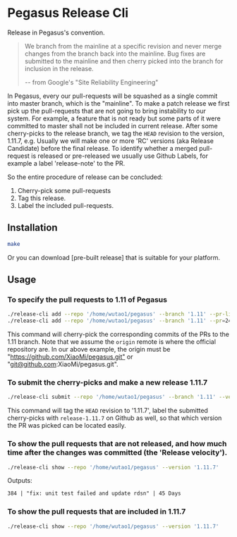 # Pegasus Release Cli

Release in Pegasus's convention.

> We branch from the mainline at a specific revision and never merge changes
> from the branch back into the mainline. Bug fixes are submitted to the mainline
> and then cherry picked into the branch for inclusion in the release.
>
> -- from Google's "Site Reliability Engineering"

In Pegasus, every our pull-requests will be squashed as a single commit
into master branch, which is the "mainline". To make a patch release we first pick up
the pull-requests that are not going to bring instability to our system.
For example, a feature that is not ready but some parts of it were committed to master
shall not be included in current release. After some cherry-picks to the release branch,
we tag the `HEAD` revision to the version, 1.11.7, e.g. Usually we will make one or more
'RC' versions (aka Release Candidate) before the final release. To identify whether a merged
pull-request is released or pre-released we usually use Github Labels, for example a
label 'release-note' to the PR.

So the entire procedure of release can be concluded:

1. Cherry-pick some pull-requests
2. Tag this release.
3. Label the included pull-requests.

## Installation

```sh
make
```

Or you can download [pre-built release] that is suitable for your platform.

## Usage

### To specify the pull requests to 1.11 of Pegasus

```sh
./release-cli add --repo '/home/wutao1/pegasus' --branch '1.11' --pr-list='242,243,246'
./release-cli add --repo '/home/wutao1/pegasus' --branch '1.11' --pr=245
```

This command will cherry-pick the corresponding commits of the PRs to the 1.11 branch.
Note that we assume the `origin` remote is where the official repository are.
In our above example, the origin must be "<https://github.com/XiaoMi/pegasus.git"> or
"git@github.com:XiaoMi/pegasus.git".

### To submit the cherry-picks and make a new release 1.11.7

```sh
./release-cli submit --repo '/home/wutao1/pegasus' --branch '1.11' --version='1.11.7'
```

This command will tag the `HEAD` revision to '1.11.7', label the submitted cherry-picks
with `release-1.11.7` on Github as well, so that which version the PR was picked can be
located easily.

### To show the pull requests that are not released, and how much time after the changes was committed (the 'Release velocity').

```sh
./release-cli show --repo '/home/wutao1/pegasus' --version '1.11.7'
```

Outputs:

```txt
384 | "fix: unit test failed and update rdsn" | 45 Days
```

### To show the pull requests that are included in 1.11.7

```sh
./release-cli show --repo '/home/wutao1/pegasus' --version '1.11.7'
```
